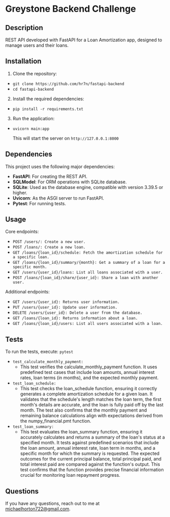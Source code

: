 # Greystone Backend Challenge

## Description

REST API developed with FastAPI for a Loan Amortization app, designed to manage users and their loans.

## Installation

1. Clone the repository:

- `git clone https://github.com/hr7n/fastapi-backend`
- `cd fastapi-backend`

2. Install the required dependencies:

- `pip install -r requirements.txt`

3. Run the application:

- `uvicorn main:app`

  This will start the server on `http://127.0.0.1:8000`

## Dependencies

This project uses the following major dependencies:

- **FastAPI**: For creating the REST API.
- **SQLModel**: For ORM operations with SQLite database.
- **SQLite**: Used as the database engine, compatible with version 3.39.5 or higher.
- **Uvicorn**: As the ASGI server to run FastAPI.
- **Pytest**: For running tests.

## Usage

Core endpoints:

- `POST /users/: Create a new user.`
- `POST /loans/: Create a new loan.`
- `GET /loans/{loan_id}/schedule: Fetch the amortization schedule for a specific loan.`
- `GET /loans/{loan_id}/summary/{month}: Get a summary of a loan for a specific month.`
- `GET /users/{user_id}/loans: List all loans associated with a user.`
- `POST /loans/{loan_id}/share/{user_id}: Share a loan with another user.`

Additional endpoints:

- `GET /users/{user_id}: Returns user information.`
- `PUT /users/{user_id}: Update user information.`
- `DELETE /users/{user_id}: Delete a user from the database.`
- `GET /loans/{loan_id}: Returns information about a loan.`
- `GET /loans/{loan_id}/users: List all users associated with a loan.`

## Tests

To run the tests, execute:
`pytest`

- `test_calculate_monthly_payment:`
  - This test verifies the calculate_monthly_payment function. It uses predefined test cases that include loan amounts, annual interest rates, loan terms (in months), and the expected monthly payment.
- `test_loan_schedule:`
  - This test checks the loan_schedule function, ensuring it correctly generates a complete amortization schedule for a given loan. It validates that the schedule's length matches the loan term, the first month's details are accurate, and the loan is fully paid off by the last month. The test also confirms that the monthly payment and remaining balance calculations align with expectations derived from the numpy_financial.pmt function.
- `test_loan_summary:`
  - This test evaluates the loan_summary function, ensuring it accurately calculates and returns a summary of the loan's status at a specified month. It tests against predefined scenarios that include the loan amount, annual interest rate, loan term in months, and a specific month for which the summary is requested. The expected outcomes for the current principal balance, total principal paid, and total interest paid are compared against the function's output. This test confirms that the function provides precise financial information crucial for monitoring loan repayment progress.

## Questions

If you have any questions, reach out to me at michaelhorton722@gmail.com.
